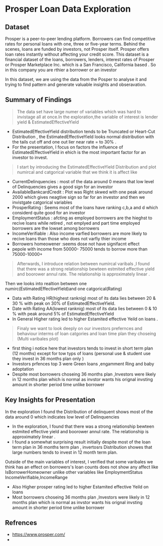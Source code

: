 # Prosper Loan Data Exploration

## Dataset

Prosper is a peer-to-peer lending platform. Borrowers can find competitive rates for personal loans with one, three or five-year terms. Behind the scenes, loans are funded by investors, not Prosper itself. Prosper offers loan rates instantly without affecting your credit score. This dataset is a financial dataset of the loans, borrowers, lenders, interest rates of Prosper or Prosper Marketplace Inc. which is a San Francisco, California based . So in this company you are rthier a borrower or an investor

In this dataset, we are using the data from the Posper to analyse it and trying to find pattern and generate valuable insights and obseravation.


## Summary of Findings

>The data set have large numer of variables which was hard to invistage all at once.In the exploration,the variable of interest is  lender yield & EstimatedEffectiveYield
- EstimatedEffectiveYield distribution  tends to be Truncated or Heart-Cut Distribution , the EstimatedEffectiveYield looks normal distribution with the tails cut off and one out lier near  rate = to 30% .
- For the presentation, I focus on factors  the influence of EstimatedEffectiveYield in ehich is the most important factor for an investor to invest.
>I start by introducing the EstimatedEffectiveYield Distribution and plot numircal and catgorical variable that we think it is affect like 

- CurrentDelinquencies : most of the data around 0 means that low level of Delinquencies gives a good sign for an investor 
- AvailableBankcardCredit : Plot was Right skwed with one peak around 2000 which gives neagtive sign so far for an investor
  and then we invistgate catgorical variables 
- ProsperRating : Seems most of the loans have ranking c,b,a and d which considerd quite good for an investor
- EmploymentStatus : afcting as employed borrowers are the hieghst to recive loans while retired , not emplyed and part time employed borrowers are the lowset among borrowers
- IncomeVerifiable : Also income varfied borrowers are more likely to recive loans than those who does not varfiy thier income
- Borrowers homeowener :seems dose not have signifacnt effect
- pepole with income from 50000- 75000 tends to borrow more than 75000-10000+
> Afterwards, I introduce relation between numircal  varibals ,I found that there was a strong relationship
bewteen estmited effective yield and boorower annul rate. The relationship is approximately linear .

Then we looks into realtion between one numirc(EstimatedEffectiveYield)and one catgorical(Rating)
- Data with Rating HR(highest ranknig) most of its data lies between 20 & 30 % with peak on 30% of EstimatedEffectiveYield.
- Date with Rating AA(lowest ranknig) most of its data lies between 0 & 10 % with peak around 5% of EstimatedEffectiveYield
- In General Higher rating led to higher Estamited effective Yeild on loans .
> Finaly we want to look deeply on our investors prefernces and behaviour interms of loan catgories and loan time plan they choseing (Multi varibales plot)
- first thing i notice here that investors tends to invest in short term plan (12 months) except for tow typs of loans (personal use & student use they invest in 36 months plan only )
- Investors prfences top 3 were Green loans ,engamment Ring and baby adoptation
- Despite most borrowers choseing 36 months plan ,Investors were likely in 12 months plan which is normal as invstor wants his orignal invsting amount in shorter period time unlike borrower

## Key Insights for Presentation

In the exploration I found the Distribution of delinquent shows most of the data around 0 which indicates low level of Delinquencies

- In the exploration, I found that there was a strong relationship bewteen estmited effective yield and boorower annul rate. The relationship is approximately linear .
 - I found a somewhat surprising result initially despite most of the loan term plan in 36 months term plan , invertosrs Distribution showes that large numbers tends to invest in 12 month term plan.

Outside of the main variables of interest, I verified that some varibales we think has an effect on borrowers's loan counts  does not show any affect like IsBorrowerHomeowner unlike other variables like EmploymentStatus IncomeVerifiable,IncomeRange

- Also Higher prosper rating led to higher Estamited effective Yeild on loans 
- Most borrowers choseing 36 months plan ,Investors were likely in 12 months plan which is normal as invstor wants his orignal invsting amount in shorter period time unlike borrower



## Refrences 
- https://www.prosper.com/
- 


